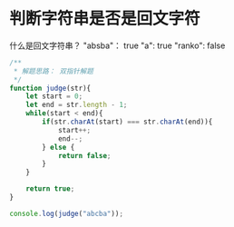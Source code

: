 # 判断字符串是否是回文字符
什么是回文字符串？
"absba"： true
"a": true
"ranko": false

```js
/**
 * 解题思路： 双指针解题
 */
function judge(str){
    let start = 0;
    let end = str.length - 1;
    while(start < end){
        if(str.charAt(start) === str.charAt(end)){
            start++;
            end--; 
        } else {
            return false;
        }
    }

    return true;
}

console.log(judge("abcba"));
```

